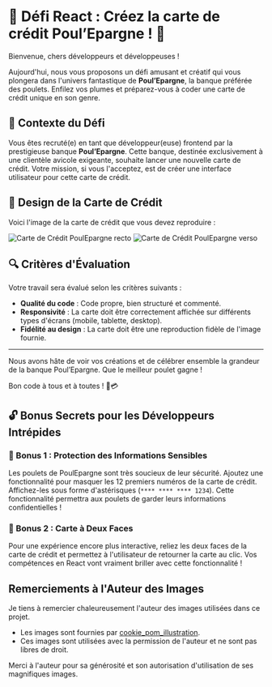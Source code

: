 # 🐔 Défi React : Créez la carte de crédit Poul’Epargne ! 🐔

Bienvenue, chers développeurs et développeuses !

Aujourd'hui, nous vous proposons un défi amusant et créatif qui vous plongera dans l'univers fantastique de **Poul’Epargne**, la banque préférée des poulets. Enfilez vos plumes et préparez-vous à coder une carte de crédit unique en son genre.

## 📜 Contexte du Défi

Vous êtes recruté(e) en tant que développeur(euse) frontend par la prestigieuse banque **Poul’Epargne**. Cette banque, destinée exclusivement à une clientèle avicole exigeante, souhaite lancer une nouvelle carte de crédit. Votre mission, si vous l'acceptez, est de créer une interface utilisateur pour cette carte de crédit.


## 🎨 Design de la Carte de Crédit

Voici l'image de la carte de crédit que vous devez reproduire :

![Carte de Crédit PoulEpargne recto](./public/face1.png)
![Carte de Crédit PoulEpargne verso](./public/face2.png)


## 🔍 Critères d'Évaluation

Votre travail sera évalué selon les critères suivants :
- **Qualité du code** : Code propre, bien structuré et commenté.
- **Responsivité** : La carte doit être correctement affichée sur différents types d'écrans (mobile, tablette, desktop).
- **Fidélité au design** : La carte doit être une reproduction fidèle de l'image fournie.

---

Nous avons hâte de voir vos créations et de célébrer ensemble la grandeur de la banque Poul’Epargne. Que le meilleur poulet gagne !

Bon code à tous et à toutes ! 🐔💳


## 🔓 Bonus Secrets pour les Développeurs Intrépides

### 🥚 Bonus 1 : Protection des Informations Sensibles

Les poulets de PoulEpargne sont très soucieux de leur sécurité. Ajoutez une fonctionnalité pour masquer les 12 premiers numéros de la carte de crédit. Affichez-les sous forme d'astérisques (`**** **** **** 1234`). Cette fonctionnalité permettra aux poulets de garder leurs informations confidentielles !

### 🐣 Bonus 2 : Carte à Deux Faces

Pour une expérience encore plus interactive, reliez les deux faces de la carte de crédit et permettez à l'utilisateur de retourner la carte au clic. Vos compétences en React vont vraiment briller avec cette fonctionnalité !


## Remerciements à l'Auteur des Images

Je tiens à remercier chaleureusement l'auteur des images utilisées dans ce projet.

- Les images sont fournies par [cookie_pom_illustration](https://www.instagram.com/cookie_pom_Illustration/).
- Ces images sont utilisées avec la permission de l'auteur et ne sont pas libres de droit.

Merci à l'auteur pour sa générosité et son autorisation d'utilisation de ses magnifiques images.
